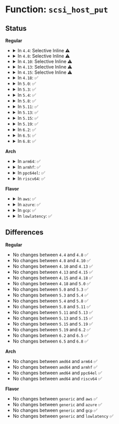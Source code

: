 # Function: <code>scsi_host_put</code>

## Status
<b>Regular</b>
<ul>
<li>
<details>
<summary>In <code>4.4</code>: Selective Inline ⚠️</summary>

```c
void scsi_host_put(struct Scsi_Host *shost);
```

**Collision:** Unique Global

**Inline:** Selective

**Transformation:** False

**Instances:**

```
In drivers/scsi/hosts.c (ffffffff815a82f0)
Location: drivers/scsi/hosts.c:595
Inline: True
Inline callers:
  - drivers/scsi/hosts.c:scsi_unregister
Direct callers:
  - drivers/scsi/scsi_scan.c:do_scan_async
  - drivers/scsi/scsi_proc.c:proc_scsi_write
  - drivers/scsi/scsi_proc.c:proc_scsi_write
  - drivers/ata/libata-core.c:ata_host_release
  - drivers/ata/libata-scsi.c:ata_scsi_add_hosts
  - drivers/ata/libata-scsi.c:ata_scsi_add_hosts
```
**Symbols:**

```
ffffffff815a82f0-ffffffff815a8307: scsi_host_put (STB_GLOBAL)
```
</details>
</li>
<li>
<details>
<summary>In <code>4.8</code>: Selective Inline ⚠️</summary>

```c
void scsi_host_put(struct Scsi_Host *shost);
```

**Collision:** Unique Global

**Inline:** Selective

**Transformation:** False

**Instances:**

```
In drivers/scsi/hosts.c (ffffffff816001ad)
Location: drivers/scsi/hosts.c:607
Inline: True
Inline callers:
  - drivers/scsi/hosts.c:scsi_unregister
Direct callers:
  - drivers/scsi/scsi_scan.c:do_scan_async
  - drivers/scsi/scsi_proc.c:proc_scsi_write
  - drivers/ata/libata-core.c:ata_host_release
  - drivers/ata/libata-scsi.c:ata_scsi_add_hosts
  - drivers/ata/libata-scsi.c:ata_scsi_add_hosts
```
**Symbols:**

```
ffffffff81600180-ffffffff81600197: scsi_host_put (STB_GLOBAL)
```
</details>
</li>
<li>
<details>
<summary>In <code>4.10</code>: Selective Inline ⚠️</summary>

```c
void scsi_host_put(struct Scsi_Host *shost);
```

**Collision:** Unique Global

**Inline:** Selective

**Transformation:** False

**Instances:**

```
In drivers/scsi/hosts.c (ffffffff8162f88d)
Location: drivers/scsi/hosts.c:611
Inline: True
Inline callers:
  - drivers/scsi/hosts.c:scsi_unregister
Direct callers:
  - drivers/scsi/scsi_scan.c:do_scan_async
  - drivers/scsi/scsi_proc.c:proc_scsi_write
  - drivers/ata/libata-core.c:ata_host_release
  - drivers/ata/libata-scsi.c:ata_scsi_add_hosts
  - drivers/ata/libata-scsi.c:ata_scsi_add_hosts
```
**Symbols:**

```
ffffffff8162f860-ffffffff8162f877: scsi_host_put (STB_GLOBAL)
```
</details>
</li>
<li>
<details>
<summary>In <code>4.13</code>: Selective Inline ⚠️</summary>

```c
void scsi_host_put(struct Scsi_Host *shost);
```

**Collision:** Unique Global

**Inline:** Selective

**Transformation:** False

**Instances:**

```
In drivers/scsi/hosts.c (ffffffff816442cd)
Location: drivers/scsi/hosts.c:599
Inline: True
Inline callers:
  - drivers/scsi/hosts.c:scsi_unregister
Direct callers:
  - drivers/scsi/scsi_scan.c:do_scan_async
  - drivers/scsi/scsi_proc.c:proc_scsi_write
  - drivers/scsi/scsi_proc.c:proc_scsi_write
  - drivers/scsi/scsi_proc.c:proc_scsi_write
  - drivers/ata/libata-core.c:ata_host_release
  - drivers/ata/libata-scsi.c:ata_scsi_add_hosts
  - drivers/ata/libata-scsi.c:ata_scsi_add_hosts
```
**Symbols:**

```
ffffffff816442a0-ffffffff816442b7: scsi_host_put (STB_GLOBAL)
```
</details>
</li>
<li>
<details>
<summary>In <code>4.15</code>: Selective Inline ⚠️</summary>

```c
void scsi_host_put(struct Scsi_Host *shost);
```

**Collision:** Unique Global

**Inline:** Selective

**Transformation:** False

**Instances:**

```
In drivers/scsi/hosts.c (ffffffff816ad27d)
Location: drivers/scsi/hosts.c:594
Inline: True
Inline callers:
  - drivers/scsi/hosts.c:scsi_unregister
Direct callers:
  - drivers/scsi/scsi_scan.c:do_scan_async
  - drivers/scsi/scsi_proc.c:proc_scsi_write
  - drivers/scsi/scsi_proc.c:proc_scsi_write
  - drivers/scsi/scsi_proc.c:proc_scsi_write
  - drivers/ata/libata-core.c:ata_host_release
  - drivers/ata/libata-scsi.c:ata_scsi_add_hosts
  - drivers/ata/libata-scsi.c:ata_scsi_add_hosts
```
**Symbols:**

```
ffffffff816ad250-ffffffff816ad267: scsi_host_put (STB_GLOBAL)
```
</details>
</li>
<li>
<details>
<summary>In <code>4.18</code>: ✅</summary>

```c
void scsi_host_put(struct Scsi_Host *shost);
```

**Collision:** Unique Global

**Inline:** No

**Transformation:** False

**Instances:**

```
In drivers/scsi/hosts.c (ffffffff816e9560)
Location: drivers/scsi/hosts.c:570
Inline: False
Direct callers:
  - drivers/scsi/scsi_scan.c:do_scan_async
  - drivers/scsi/scsi_proc.c:proc_scsi_write
  - drivers/scsi/scsi_proc.c:proc_scsi_write
  - drivers/scsi/scsi_proc.c:proc_scsi_write
  - drivers/ata/libata-core.c:ata_devres_release
  - drivers/ata/libata-scsi.c:ata_scsi_add_hosts
  - drivers/ata/libata-scsi.c:ata_scsi_add_hosts
```
**Symbols:**

```
ffffffff816e9560-ffffffff816e9577: scsi_host_put (STB_GLOBAL)
```
</details>
</li>
<li>
<details>
<summary>In <code>5.0</code>: ✅</summary>

```c
void scsi_host_put(struct Scsi_Host *shost);
```

**Collision:** Unique Global

**Inline:** No

**Transformation:** False

**Instances:**

```
In drivers/scsi/hosts.c (ffffffff8170d080)
Location: drivers/scsi/hosts.c:567
Inline: False
Direct callers:
  - drivers/scsi/scsi_scan.c:do_scan_async
  - drivers/scsi/scsi_proc.c:proc_scsi_write
  - drivers/scsi/scsi_proc.c:proc_scsi_write
  - drivers/scsi/scsi_proc.c:proc_scsi_write
  - drivers/ata/libata-core.c:ata_devres_release
  - drivers/ata/libata-scsi.c:ata_scsi_add_hosts
  - drivers/ata/libata-scsi.c:ata_scsi_add_hosts
```
**Symbols:**

```
ffffffff8170d080-ffffffff8170d097: scsi_host_put (STB_GLOBAL)
```
</details>
</li>
<li>
<details>
<summary>In <code>5.3</code>: ✅</summary>

```c
void scsi_host_put(struct Scsi_Host *shost);
```

**Collision:** Unique Global

**Inline:** No

**Transformation:** False

**Instances:**

```
In drivers/scsi/hosts.c (ffffffff81748ba0)
Location: drivers/scsi/hosts.c:571
Inline: False
Direct callers:
  - drivers/scsi/scsi_scan.c:do_scan_async
  - drivers/scsi/scsi_proc.c:proc_scsi_write
  - drivers/scsi/scsi_proc.c:proc_scsi_write
  - drivers/scsi/scsi_proc.c:proc_scsi_write
  - drivers/ata/libata-core.c:ata_devres_release
  - drivers/ata/libata-scsi.c:ata_scsi_add_hosts
  - drivers/ata/libata-scsi.c:ata_scsi_add_hosts
```
**Symbols:**

```
ffffffff81748ba0-ffffffff81748bb7: scsi_host_put (STB_GLOBAL)
```
</details>
</li>
<li>
<details>
<summary>In <code>5.4</code>: ✅</summary>

```c
void scsi_host_put(struct Scsi_Host *shost);
```

**Collision:** Unique Global

**Inline:** No

**Transformation:** False

**Instances:**

```
In drivers/scsi/hosts.c (ffffffff8176ccf0)
Location: drivers/scsi/hosts.c:571
Inline: False
Direct callers:
  - drivers/scsi/scsi_scan.c:do_scan_async
  - drivers/scsi/scsi_proc.c:proc_scsi_write
  - drivers/scsi/scsi_proc.c:proc_scsi_write
  - drivers/scsi/scsi_proc.c:proc_scsi_write
  - drivers/ata/libata-core.c:ata_devres_release
  - drivers/ata/libata-scsi.c:ata_scsi_add_hosts
  - drivers/ata/libata-scsi.c:ata_scsi_add_hosts
```
**Symbols:**

```
ffffffff8176ccf0-ffffffff8176cd07: scsi_host_put (STB_GLOBAL)
```
</details>
</li>
<li>
<details>
<summary>In <code>5.8</code>: ✅</summary>

```c
void scsi_host_put(struct Scsi_Host *shost);
```

**Collision:** Unique Global

**Inline:** No

**Transformation:** False

**Instances:**

```
In drivers/scsi/hosts.c (ffffffff8182eda0)
Location: drivers/scsi/hosts.c:588
Inline: False
Direct callers:
  - drivers/scsi/scsi_scan.c:do_scan_async
  - drivers/scsi/scsi_proc.c:proc_scsi_write
  - drivers/scsi/scsi_proc.c:proc_scsi_write
  - drivers/scsi/scsi_proc.c:proc_scsi_write
  - drivers/ata/libata-core.c:ata_devres_release
```
**Symbols:**

```
ffffffff8182eda0-ffffffff8182edb7: scsi_host_put (STB_GLOBAL)
```
</details>
</li>
<li>
<details>
<summary>In <code>5.11</code>: ✅</summary>

```c
void scsi_host_put(struct Scsi_Host *shost);
```

**Collision:** Unique Global

**Inline:** No

**Transformation:** False

**Instances:**

```
In drivers/scsi/hosts.c (ffffffff8183fdc0)
Location: drivers/scsi/hosts.c:591
Inline: False
Direct callers:
  - drivers/scsi/scsi_scan.c:do_scan_async
  - drivers/scsi/scsi_proc.c:proc_scsi_write
  - drivers/scsi/scsi_proc.c:proc_scsi_write
  - drivers/scsi/scsi_proc.c:proc_scsi_write
  - drivers/ata/libata-core.c:ata_devres_release
```
**Symbols:**

```
ffffffff8183fdc0-ffffffff8183fdd7: scsi_host_put (STB_GLOBAL)
```
</details>
</li>
<li>
<details>
<summary>In <code>5.13</code>: ✅</summary>

```c
void scsi_host_put(struct Scsi_Host *shost);
```

**Collision:** Unique Global

**Inline:** No

**Transformation:** False

**Instances:**

```
In drivers/scsi/hosts.c (ffffffff81823020)
Location: drivers/scsi/hosts.c:595
Inline: False
Direct callers:
  - drivers/scsi/scsi_scan.c:do_scan_async
  - drivers/scsi/scsi_proc.c:proc_scsi_write
  - drivers/scsi/scsi_proc.c:proc_scsi_write
  - drivers/scsi/scsi_proc.c:proc_scsi_write
  - drivers/ata/libata-core.c:ata_devres_release
```
**Symbols:**

```
ffffffff81823020-ffffffff81823037: scsi_host_put (STB_GLOBAL)
```
</details>
</li>
<li>
<details>
<summary>In <code>5.15</code>: ✅</summary>

```c
void scsi_host_put(struct Scsi_Host *shost);
```

**Collision:** Unique Global

**Inline:** No

**Transformation:** False

**Instances:**

```
In drivers/scsi/hosts.c (ffffffff818ad940)
Location: drivers/scsi/hosts.c:597
Inline: False
Direct callers:
  - drivers/scsi/scsi_scan.c:do_scan_async
  - drivers/scsi/scsi_proc.c:proc_scsi_write
  - drivers/scsi/scsi_proc.c:proc_scsi_write
  - drivers/scsi/scsi_proc.c:proc_scsi_write
  - drivers/ata/libata-core.c:ata_devres_release
```
**Symbols:**

```
ffffffff818ad940-ffffffff818ad957: scsi_host_put (STB_GLOBAL)
```
</details>
</li>
<li>
<details>
<summary>In <code>5.19</code>: ✅</summary>

```c
void scsi_host_put(struct Scsi_Host *shost);
```

**Collision:** Unique Global

**Inline:** No

**Transformation:** False

**Instances:**

```
In drivers/scsi/hosts.c (ffffffff819f87d0)
Location: drivers/scsi/hosts.c:599
Inline: False
Direct callers:
  - drivers/scsi/scsi_scan.c:do_scan_async
  - drivers/scsi/scsi_proc.c:proc_scsi_write
  - drivers/scsi/scsi_proc.c:proc_scsi_write
  - drivers/scsi/scsi_proc.c:proc_scsi_write
  - drivers/ata/libata-core.c:ata_devres_release
```
**Symbols:**

```
ffffffff819f87d0-ffffffff819f87ed: scsi_host_put (STB_GLOBAL)
```
</details>
</li>
<li>
<details>
<summary>In <code>6.2</code>: ✅</summary>

```c
void scsi_host_put(struct Scsi_Host *shost);
```

**Collision:** Unique Global

**Inline:** No

**Transformation:** False

**Instances:**

```
In drivers/scsi/hosts.c (ffffffff81b76230)
Location: drivers/scsi/hosts.c:614
Inline: False
Direct callers:
  - drivers/scsi/scsi_scan.c:do_scan_async
  - drivers/scsi/scsi_proc.c:proc_scsi_write
  - drivers/scsi/scsi_proc.c:proc_scsi_write
  - drivers/scsi/scsi_proc.c:proc_scsi_write
  - drivers/ata/libata-core.c:ata_devres_release
```
**Symbols:**

```
ffffffff81b76230-ffffffff81b7624d: scsi_host_put (STB_GLOBAL)
```
</details>
</li>
<li>
<details>
<summary>In <code>6.5</code>: ✅</summary>

```c
void scsi_host_put(struct Scsi_Host *shost);
```

**Collision:** Unique Global

**Inline:** No

**Transformation:** False

**Instances:**

```
In drivers/scsi/hosts.c (ffffffff81bc9ec0)
Location: drivers/scsi/hosts.c:614
Inline: False
Direct callers:
  - drivers/scsi/scsi_scan.c:do_scan_async
  - drivers/scsi/scsi_proc.c:proc_scsi_write
  - drivers/scsi/scsi_proc.c:proc_scsi_write
  - drivers/scsi/scsi_proc.c:proc_scsi_write
  - drivers/scsi/virtio_scsi.c:virtscsi_remove
  - drivers/scsi/virtio_scsi.c:virtscsi_probe
  - drivers/ata/libata-core.c:ata_devres_release
```
**Symbols:**

```
ffffffff81bc9ec0-ffffffff81bc9edd: scsi_host_put (STB_GLOBAL)
```
</details>
</li>
<li>
<details>
<summary>In <code>6.8</code>: ✅</summary>

```c
void scsi_host_put(struct Scsi_Host *shost);
```

**Collision:** Unique Global

**Inline:** No

**Transformation:** False

**Instances:**

```
In drivers/scsi/hosts.c (ffffffff81c1eaf0)
Location: drivers/scsi/hosts.c:614
Inline: False
Direct callers:
  - drivers/scsi/scsi_scan.c:do_scan_async
  - drivers/scsi/scsi_proc.c:proc_scsi_write
  - drivers/scsi/scsi_proc.c:proc_scsi_write
  - drivers/scsi/scsi_proc.c:proc_scsi_write
  - drivers/scsi/virtio_scsi.c:virtscsi_remove
  - drivers/scsi/virtio_scsi.c:virtscsi_probe
  - drivers/ata/libata-core.c:ata_devres_release
```
**Symbols:**

```
ffffffff81c1eaf0-ffffffff81c1eb0d: scsi_host_put (STB_GLOBAL)
```
</details>
</li>
</ul>
<b>Arch</b>
<ul>
<li>
<details>
<summary>In <code>arm64</code>: ✅</summary>

```c
void scsi_host_put(struct Scsi_Host *shost);
```

**Collision:** Unique Global

**Inline:** No

**Transformation:** False

**Instances:**

```
In drivers/scsi/hosts.c (ffff80001096eff8)
Location: drivers/scsi/hosts.c:571
Inline: False
Direct callers:
  - drivers/scsi/scsi_scan.c:do_scan_async
  - drivers/scsi/scsi_proc.c:proc_scsi_write
  - drivers/scsi/scsi_proc.c:proc_scsi_write
  - drivers/scsi/scsi_proc.c:proc_scsi_write
  - drivers/ata/libata-core.c:ata_devres_release
  - drivers/ata/libata-scsi.c:ata_scsi_add_hosts
  - drivers/ata/libata-scsi.c:ata_scsi_add_hosts
```
**Symbols:**

```
ffff80001096eff8-ffff80001096f024: scsi_host_put (STB_GLOBAL)
```
</details>
</li>
<li>
<details>
<summary>In <code>armhf</code>: ✅</summary>

```c
void scsi_host_put(struct Scsi_Host *shost);
```

**Collision:** Unique Global

**Inline:** No

**Transformation:** False

**Instances:**

```
In drivers/scsi/hosts.c (c0a44368)
Location: drivers/scsi/hosts.c:571
Inline: False
Direct callers:
  - drivers/scsi/scsi_scan.c:do_scan_async
  - drivers/scsi/scsi_proc.c:proc_scsi_write
  - drivers/scsi/scsi_proc.c:proc_scsi_write
  - drivers/scsi/scsi_proc.c:proc_scsi_write
  - drivers/ata/libata-core.c:ata_devres_release
  - drivers/ata/libata-scsi.c:ata_scsi_add_hosts
  - drivers/ata/libata-scsi.c:ata_scsi_add_hosts
```
**Symbols:**

```
c0a44368-c0a44388: scsi_host_put (STB_GLOBAL)
```
</details>
</li>
<li>
<details>
<summary>In <code>ppc64el</code>: ✅</summary>

```c
void scsi_host_put(struct Scsi_Host *shost);
```

**Collision:** Unique Global

**Inline:** No

**Transformation:** False

**Instances:**

```
In drivers/scsi/hosts.c (c000000000a288c0)
Location: drivers/scsi/hosts.c:571
Inline: False
Direct callers:
  - drivers/scsi/scsi_scan.c:do_scan_async
  - drivers/scsi/scsi_proc.c:proc_scsi_write
  - drivers/scsi/scsi_proc.c:proc_scsi_write
  - drivers/scsi/scsi_proc.c:proc_scsi_write
  - drivers/ata/libata-core.c:ata_devres_release
  - drivers/ata/libata-scsi.c:ata_scsi_add_hosts
  - drivers/ata/libata-scsi.c:ata_scsi_add_hosts
```
**Symbols:**

```
c000000000a288c0-c000000000a288f8: scsi_host_put (STB_GLOBAL)
```
</details>
</li>
<li>
<details>
<summary>In <code>riscv64</code>: ✅</summary>

```c
void scsi_host_put(struct Scsi_Host *shost);
```

**Collision:** Unique Global

**Inline:** No

**Transformation:** False

**Instances:**

```
In drivers/scsi/hosts.c (ffffffe0005d9126)
Location: drivers/scsi/hosts.c:571
Inline: False
Direct callers:
  - drivers/scsi/scsi_scan.c:do_scan_async
  - drivers/scsi/scsi_proc.c:proc_scsi_write
  - drivers/scsi/scsi_proc.c:proc_scsi_write
  - drivers/scsi/scsi_proc.c:proc_scsi_write
  - drivers/ata/libata-core.c:ata_devres_release
  - drivers/ata/libata-scsi.c:ata_scsi_add_hosts
  - drivers/ata/libata-scsi.c:ata_scsi_add_hosts
```
**Symbols:**

```
ffffffe0005d9126-ffffffe0005d9152: scsi_host_put (STB_GLOBAL)
```
</details>
</li>
</ul>
<b>Flavor</b>
<ul>
<li>
<details>
<summary>In <code>aws</code>: ✅</summary>

```c
void scsi_host_put(struct Scsi_Host *shost);
```

**Collision:** Unique Global

**Inline:** No

**Transformation:** False

**Instances:**

```
In drivers/scsi/hosts.c (ffffffff817213e0)
Location: drivers/scsi/hosts.c:571
Inline: False
Direct callers:
  - drivers/scsi/scsi_scan.c:do_scan_async
  - drivers/scsi/scsi_proc.c:proc_scsi_write
  - drivers/scsi/scsi_proc.c:proc_scsi_write
  - drivers/scsi/scsi_proc.c:proc_scsi_write
  - drivers/ata/libata-core.c:ata_devres_release
  - drivers/ata/libata-scsi.c:ata_scsi_add_hosts
  - drivers/ata/libata-scsi.c:ata_scsi_add_hosts
```
**Symbols:**

```
ffffffff817213e0-ffffffff817213f7: scsi_host_put (STB_GLOBAL)
```
</details>
</li>
<li>
<details>
<summary>In <code>azure</code>: ✅</summary>

```c
void scsi_host_put(struct Scsi_Host *shost);
```

**Collision:** Unique Global

**Inline:** No

**Transformation:** False

**Instances:**

```
In drivers/scsi/hosts.c (ffffffff816fa810)
Location: drivers/scsi/hosts.c:571
Inline: False
Direct callers:
  - drivers/scsi/scsi_scan.c:do_scan_async
  - drivers/scsi/scsi_proc.c:proc_scsi_write
  - drivers/scsi/scsi_proc.c:proc_scsi_write
  - drivers/scsi/scsi_proc.c:proc_scsi_write
  - drivers/scsi/scsi_transport_fc.c:fc_vport_terminate
  - drivers/scsi/scsi_transport_fc.c:fc_vport_setup
  - drivers/scsi/scsi_transport_fc.c:fc_remote_port_create
  - drivers/scsi/scsi_transport_fc.c:fc_rport_final_delete
  - drivers/scsi/storvsc_drv.c:storvsc_remove
  - drivers/scsi/storvsc_drv.c:storvsc_probe
  - drivers/scsi/storvsc_drv.c:storvsc_remove_lun
  - drivers/ata/libata-core.c:ata_devres_release
  - drivers/ata/libata-scsi.c:ata_scsi_add_hosts
  - drivers/ata/libata-scsi.c:ata_scsi_add_hosts
```
**Symbols:**

```
ffffffff816fa810-ffffffff816fa827: scsi_host_put (STB_GLOBAL)
```
</details>
</li>
<li>
<details>
<summary>In <code>gcp</code>: ✅</summary>

```c
void scsi_host_put(struct Scsi_Host *shost);
```

**Collision:** Unique Global

**Inline:** No

**Transformation:** False

**Instances:**

```
In drivers/scsi/hosts.c (ffffffff817601b0)
Location: drivers/scsi/hosts.c:571
Inline: False
Direct callers:
  - drivers/scsi/scsi_scan.c:do_scan_async
  - drivers/scsi/scsi_proc.c:proc_scsi_write
  - drivers/scsi/scsi_proc.c:proc_scsi_write
  - drivers/scsi/scsi_proc.c:proc_scsi_write
  - drivers/scsi/virtio_scsi.c:virtscsi_remove
  - drivers/scsi/virtio_scsi.c:virtscsi_probe
  - drivers/ata/libata-core.c:ata_devres_release
  - drivers/ata/libata-scsi.c:ata_scsi_add_hosts
  - drivers/ata/libata-scsi.c:ata_scsi_add_hosts
```
**Symbols:**

```
ffffffff817601b0-ffffffff817601c7: scsi_host_put (STB_GLOBAL)
```
</details>
</li>
<li>
<details>
<summary>In <code>lowlatency</code>: ✅</summary>

```c
void scsi_host_put(struct Scsi_Host *shost);
```

**Collision:** Unique Global

**Inline:** No

**Transformation:** False

**Instances:**

```
In drivers/scsi/hosts.c (ffffffff8177b810)
Location: drivers/scsi/hosts.c:571
Inline: False
Direct callers:
  - drivers/scsi/scsi_scan.c:do_scan_async
  - drivers/scsi/scsi_proc.c:proc_scsi_write
  - drivers/scsi/scsi_proc.c:proc_scsi_write
  - drivers/scsi/scsi_proc.c:proc_scsi_write
  - drivers/ata/libata-core.c:ata_devres_release
  - drivers/ata/libata-scsi.c:ata_scsi_add_hosts
  - drivers/ata/libata-scsi.c:ata_scsi_add_hosts
```
**Symbols:**

```
ffffffff8177b810-ffffffff8177b827: scsi_host_put (STB_GLOBAL)
```
</details>
</li>
</ul>

## Differences
<b>Regular</b>
<ul>
<li>
No changes between <code>4.4</code> and <code>4.8</code> ✅
</li>
<li>
No changes between <code>4.8</code> and <code>4.10</code> ✅
</li>
<li>
No changes between <code>4.10</code> and <code>4.13</code> ✅
</li>
<li>
No changes between <code>4.13</code> and <code>4.15</code> ✅
</li>
<li>
No changes between <code>4.15</code> and <code>4.18</code> ✅
</li>
<li>
No changes between <code>4.18</code> and <code>5.0</code> ✅
</li>
<li>
No changes between <code>5.0</code> and <code>5.3</code> ✅
</li>
<li>
No changes between <code>5.3</code> and <code>5.4</code> ✅
</li>
<li>
No changes between <code>5.4</code> and <code>5.8</code> ✅
</li>
<li>
No changes between <code>5.8</code> and <code>5.11</code> ✅
</li>
<li>
No changes between <code>5.11</code> and <code>5.13</code> ✅
</li>
<li>
No changes between <code>5.13</code> and <code>5.15</code> ✅
</li>
<li>
No changes between <code>5.15</code> and <code>5.19</code> ✅
</li>
<li>
No changes between <code>5.19</code> and <code>6.2</code> ✅
</li>
<li>
No changes between <code>6.2</code> and <code>6.5</code> ✅
</li>
<li>
No changes between <code>6.5</code> and <code>6.8</code> ✅
</li>
</ul>
<b>Arch</b>
<ul>
<li>
No changes between <code>amd64</code> and <code>arm64</code> ✅
</li>
<li>
No changes between <code>amd64</code> and <code>armhf</code> ✅
</li>
<li>
No changes between <code>amd64</code> and <code>ppc64el</code> ✅
</li>
<li>
No changes between <code>amd64</code> and <code>riscv64</code> ✅
</li>
</ul>
<b>Flavor</b>
<ul>
<li>
No changes between <code>generic</code> and <code>aws</code> ✅
</li>
<li>
No changes between <code>generic</code> and <code>azure</code> ✅
</li>
<li>
No changes between <code>generic</code> and <code>gcp</code> ✅
</li>
<li>
No changes between <code>generic</code> and <code>lowlatency</code> ✅
</li>
</ul>
